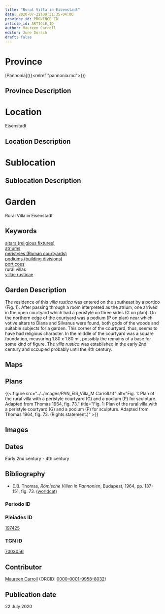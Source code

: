 ```yaml
---
title: "Rural Villa in Eisenstadt"
date: 2020-07-22T09:31:35-04:00
province_id: PROVINCE_ID
article_id: ARTICLE_ID
author: Maureen Carroll
editor: June Dorsch
draft: false
---
```


# Province

[Pannonia]({{<relref "pannonia.md">}})

## Province Description

<!-- DESCRIPTION -->


# Location

Eisenstadt

## Location Description


# Sublocation

<!--
[AREA WITHIN LOCATION, LIKE “PALATINE HILL”](GEOREFERENCE LINK)
A sublocation is any area larger than an individual garden, but located within a location. I would always try to include a link to a controlled vocabulary here if possible. This ID may well be different from the Garden ID, e.g., Pompeii versus a Garden in one of the houses which has its own Pleiades ID.
-->

## Sublocation Description

<!-- DESCRIPTION -->

# Garden

Rural Villa in Eisenstadt

## Keywords

[altars (religious fixtures)](http://vocab.getty.edu/page/aat/300003725)  
[atriums](http://vocab.getty.edu/page/aat/300004097)  
[peristyles (Roman courtyards)](http://vocab.getty.edu/page/aat/300080971)  
[podiums (building divisions)](http://vocab.getty.edu/page/aat/300000976)   
[porticoes](http://vocab.getty.edu/page/aat/300004145)    
rural villas  
[villae rusticae](http://vocab.getty.edu/page/aat/300005518)

## Garden Description

The residence of this *villa rustica* was entered on the southeast by a portico (Fig. 1). After passing through a room interpreted as the atrium, one arrived in the open courtyard which had a peristyle on three sides (G on plan). On the northern edge of the courtyard was a podium (P on plan) near which votive altars to Diana and Silvanus were found, both gods of the woods and suitable subjects for a garden. This corner of the courtyard, thus, seems to have had religious character. In the middle of the courtyard was a square foundation, measuring 1.80 x 1.80 m., possibly the remains of a base for some kind of figure. The *villa rustica* was established in the early 2nd century and occupied probably until the 4th century.

## Maps


## Plans

{{< figure src="../../images/PAN_EIS_Villa_M Carroll.tif" alt="Fig. 1: Plan of the rural villa with a peristyle courtyard (G) and a podium (P) for sculpture. Adapted from Thomas 1964, fig. 73." title="Fig. 1: Plan of the rural villa with a peristyle courtyard (G) and a podium (P) for sculpture. Adapted from Thomas 1964, fig. 73. (Rights statement.)" >}}

## Images


## Dates

Early 2nd century - 4th century

## Bibliography

* E.B. Thomas, *Römische Villen in Pannonien*, Budapest, 1964, pp. 137-151, fig. 73. [(worldcat)](http://www.worldcat.org/oclc/785736879)

### Periodo ID

<!-- [PERIODO_ID](https://pleiades.stoa.org/places/PLEIADES_ID) -->

### Pleiades ID

[197425](https://pleiades.stoa.org/places/197425)

### TGN ID

[7003056](http://vocab.getty.edu/page/tgn/7003056)

## Contributor

[Maureen Carroll](https://www.sheffield.ac.uk/archaeology/our-people/academic-staff/maureen-carroll) (ORCID: [0000-0001-9958-8032](https://orcid.org/0000-0001-9958-8032))

## Publication date

22 July 2020
